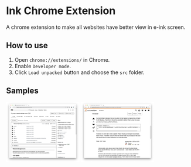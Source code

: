 # Ink Chrome Extension

A chrome extension to make all websites have better view in e-ink screen.

## How to use

1. Open `chrome://extensions/` in Chrome.
2. Enable `Developer mode`.
3. Click `Load unpacked` button and choose the `src` folder.

## Samples

<img src="images/github.png" width="200" title="github.com">
<img src="images/stackoverflow.png" width="200" title="stackoverflow.com">
